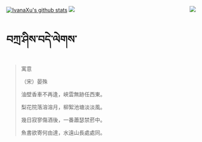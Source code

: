 [![IvanaXu's github stats](https://github-readme-stats.vercel.app/api?username=IvanaXu&show_icons=true&theme=vue-dark)](https://github.com/anuraghazra/github-readme-stats)
<img align="right" src="https://github-readme-stats.vercel.app/api/top-langs/?username=IvanaXu&langs_count=7&theme=graywhite" />
<img src="https://github-readme-stats.vercel.app/api/wakatime?username=IvanaXu&layout=compact&langs_count=6&theme=vue-dark&custom_title=ProgrammingTimes/Since-Jul.29.2021" />
# བཀྲ་ཤིས་བདེ་ལེགས་
> 寓意
> 
> （宋）晏殊
> 
> 油壁香車不再逢，峽雲無跡任西東。
> 
> 梨花院落溶溶月，柳絮池塘淡淡風。
> 
> 幾日寂寥傷酒後，一番蕭瑟禁菸中。
> 
> 魚書欲寄何由達，水遠山長處處同。
>